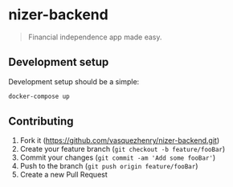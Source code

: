 # nizer-backend
> Financial independence app made easy.

## Development setup

Development setup should be a simple: 
```sh
docker-compose up
```

## Contributing

1. Fork it (<https://github.com/vasquezhenry/nizer-backend.git>)
2. Create your feature branch (`git checkout -b feature/fooBar`)
3. Commit your changes (`git commit -am 'Add some fooBar'`)
4. Push to the branch (`git push origin feature/fooBar`)
5. Create a new Pull Request
